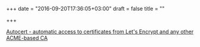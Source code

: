 +++
date = "2016-09-20T17:36:05+03:00"
draft = false
title = ""

+++

<p><a href="https://godoc.org/golang.org/x/crypto/acme/autocert">Autocert - automatic access to certificates from Let's Encrypt and any other ACME-based CA </a></p>
